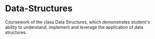 # Data-Structures
Coursework of the class Data Structures, which demonstrates student's ability to understand, implement and leverage the application of data structures.
